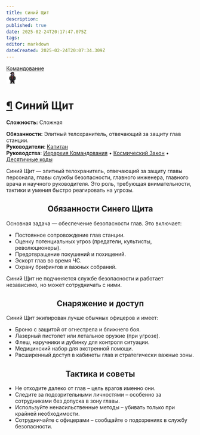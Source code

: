 ```yaml
---
title: Синий Щит
description: 
published: true
date: 2025-02-24T20:17:47.075Z
tags: 
editor: markdown
dateCreated: 2025-02-24T20:07:34.309Z
---
```


<div><div style="display: flex; justify-content: center;">
  <div class="roles-passport comm">
    <div class="title comm"><a href="/roles/command" class="is-internal-link is-valid-page">Командование</a></div>
    <div>
      <div><div><img src="/roles/headofsecurity.png" id="img"></div></div>
      <div>
        <div id="tb1" style="display:non">
          <h1 id="синий-щит" class="toc-header"><a class="toc-anchor" href="#синий-щит">¶</a> Синий Щит</h1>
          <p><strong>Сложность:</strong> Сложная</p>
          <strong>Обязанности:</strong> Элитный телохранитель, отвечающий за защиту глав станции.<br>
          <b>Руководители</b>: <a href="/roles/captain" class="is-internal-link is-valid-page">Капитан</a><br>
          <b>Руководства</b>: <a href="/guides/hierarchyofcommand" class="is-internal-link is-valid-page">Иерархия Командования</a> • <a href="/spacelaw" class="is-internal-link is-valid-page">Космический Закон</a> • <a href="/roles/securityservicedepartment/tencodes" title="Инвентарь службы безопасности" class="is-internal-link is-valid-page">Десятичные коды</a>
  </div></div>
  </div>
</div>
</div>

Синий Щит — элитный телохранитель, отвечающий за защиту главы персонала, главы службы безопасности, главного инженера, главного врача и научного руководителя. Это роль, требующая внимательности, тактики и умения быстро реагировать на угрозы.

  
## <center>Обязанности Синего Щита<center>
Основная задача — обеспечение безопасности глав. Это включает:

* Постоянное сопровождение глав станции.
* Оценку потенциальных угроз (предатели, культисты, революционеры).
* Предотвращение покушений и похищений.
* Эскорт глав во время ЧС.
* Охрану брифингов и важных собраний.
  
Синий Щит не подчиняется службе безопасности и работает независимо, но может сотрудничать с ними. 
  
## <center>Снаряжение и доступ<center>
  
Синий Щит экипирован лучше обычных офицеров и имеет:
* Броню с защитой от огнестрела и ближнего боя.
* Лазерный пистолет или летальное оружие (при угрозе).
* Флеш, наручники и дубинку для контроля ситуации.
* Медицинский набор для экстренной помощи.
* Расширенный доступ в кабинеты глав и стратегически важные зоны.
  
## <center>Тактика и советы<center>
* Не отходите далеко от глав – цель врагов именно они.
* Следите за подозрительными личностями – особенно за сотрудниками без допуска в зону главы.
* Используйте ненасильственные методы – убивать только при крайней необходимости.
* Сотрудничайте с офицерами – сообщайте о подозрениях в службу безопасности.
<div class="table"></div></div>